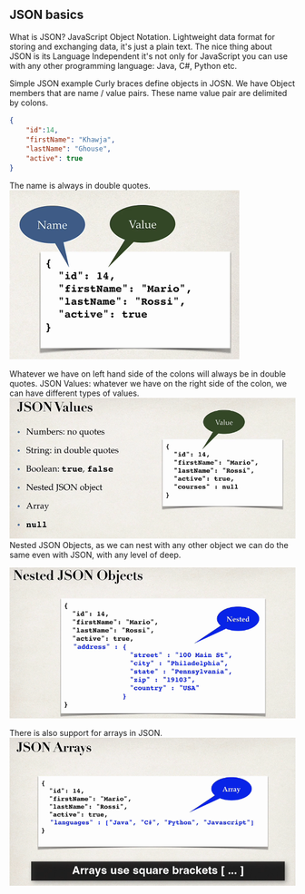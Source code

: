 
## JSON basics
What is JSON?
JavaScript Object Notation. Lightweight data format for storing and exchanging data, it's just a plain text.
The nice thing about JSON is its Language Independent it's not only for JavaScript you can use with any other programming language: Java, C#, Python etc.

Simple JSON example
Curly braces define objects in JOSN. We have Object members that are name / value pairs. These name value pair are delimited by colons.
```JSON
{
	"id":14,
	"firstName": "Khawja",
	"lastName": "Ghouse",
	"active": true
}
```

The name is always in double quotes.
![](images/JOSN_Example.png)

Whatever we have on left hand side of the colons will always be in double quotes.
JSON Values: whatever we have on the right side of the colon, we can have different types of values.
![](Images/jsonValues.png)
Nested JSON Objects, as we can nest with any other object we can do the same even with JSON, with any level of deep.

![](Images/nestedJSONObject.png)

There is also support for arrays in JSON.
![](Images/jsonArrays.png)


